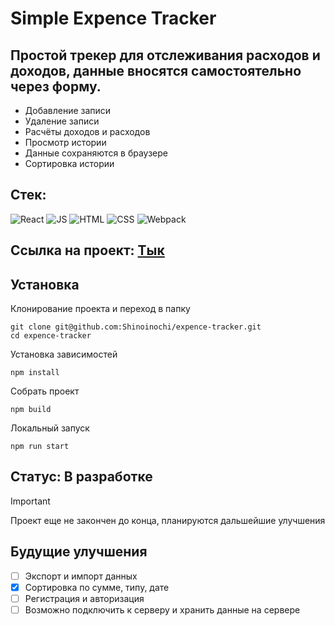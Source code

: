 # Simple Expence Tracker

## Простой трекер для отслеживания расходов и доходов, данные вносятся самостоятельно через форму.
- Добавление записи
- Удаление записи
- Расчёты доходов и расходов
- Просмотр истории
- Данные сохраняются в браузере
- Сортировка истории
## Стек:
![React](https://github.com/Shinoinochi/Shinoinochi/assets/90762444/fca04466-ba77-4117-ac87-d84311450735) 
![JS](https://github.com/Shinoinochi/Shinoinochi/assets/90762444/b944dc7d-72de-48f2-90e3-537eac78bd88) 
![HTML](https://github.com/Shinoinochi/Shinoinochi/assets/90762444/193cc4b0-3d4c-44e8-ad6b-2157e7b61597)
![CSS](https://github.com/Shinoinochi/Shinoinochi/assets/90762444/cce2793e-37ce-4875-93ba-af7e9d13ef9c)
![Webpack](https://github.com/Shinoinochi/expence-tracker/assets/90762444/c7390a7d-9127-40d0-adfc-679459b9ab11)

## Ссылка на проект: [Тык](https://shinoinochi.github.io/expence-tracker/)

## Установка
Клонирование проекта и переход в папку
```
git clone git@github.com:Shinoinochi/expence-tracker.git
cd expence-tracker
```
Установка зависимостей
```
npm install
```
Собрать проект
```
npm build
```
Локальный запуск
```
npm run start
```


## Статус: В разработке
> [!IMPORTANT]
> Проект еще не закончен до конца, планируются дальшейшие улучшения
## Будущие улучшения
- [ ] Экспорт и импорт данных
- [x] Сортировка по сумме, типу, дате
- [ ] Регистрация и авторизация
- [ ] Возможно подключить к серверу и хранить данные на сервере
